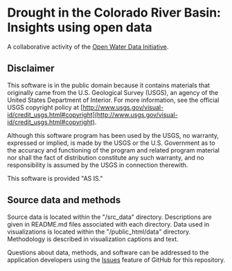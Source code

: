 # Drought in the Colorado River Basin: Insights using open data
A collaborative activity of the [Open Water Data Initiative](http://acwi.gov/spatial/owdi/).



Disclaimer
----------
This software is in the public domain because it contains materials that originally came from the U.S. Geological Survey  (USGS), an agency of the United States Department of Interior. For more information, see the official USGS copyright policy at [http://www.usgs.gov/visual-id/credit_usgs.html#copyright](http://www.usgs.gov/visual-id/credit_usgs.html#copyright).

Although this software program has been used by the USGS, no warranty, expressed or implied, is made by the USGS or the U.S. Government as to the accuracy and functioning of the program and related program material nor shall the fact of distribution constitute any such warranty, and no responsibility is assumed by the USGS in connection therewith.

This software is provided "AS IS."


Source data and methods
----------
Source data is located within the "/src_data" directory. Descriptions are given in README.md files associated with each directory. Data used in visualizations is located within the "/public_html/data" directory. Methodology is described in visualization captions and text. 

Questions about data, methods, and software can be addressed to the application developers using the [Issues](https://help.github.com/articles/creating-an-issue/) feature of GitHub for this repository. 